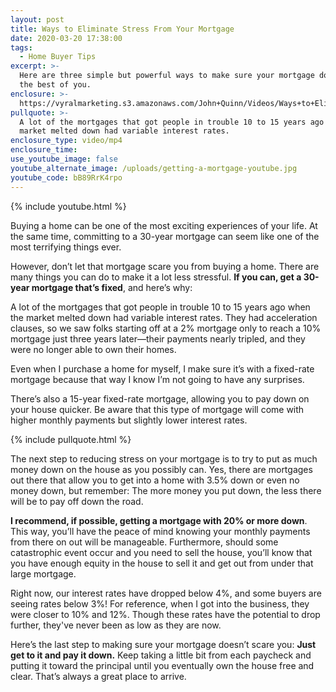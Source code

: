 ```yaml
---
layout: post
title: Ways to Eliminate Stress From Your Mortgage
date: 2020-03-20 17:38:00
tags:
  - Home Buyer Tips
excerpt: >-
  Here are three simple but powerful ways to make sure your mortgage doesn’t get
  the best of you.
enclosure: >-
  https://vyralmarketing.s3.amazonaws.com/John+Quinn/Videos/Ways+to+Eliminate+Stress+From+Your+Mortgage.mp4
pullquote: >-
  A lot of the mortgages that got people in trouble 10 to 15 years ago when the
  market melted down had variable interest rates.
enclosure_type: video/mp4
enclosure_time:
use_youtube_image: false
youtube_alternate_image: /uploads/getting-a-mortgage-youtube.jpg
youtube_code: bB89RrK4rpo
---
```


{% include youtube.html %}

Buying a home can be one of the most exciting experiences of your life. At the same time, committing to a 30-year mortgage can seem like one of the most terrifying things ever.&nbsp;&nbsp;

However, don’t let that mortgage scare you from buying a home. There are many things you can do to make it a lot less stressful. **If you can, get a 30-year mortgage that’s fixed**, and here’s why:&nbsp;

A lot of the mortgages that got people in trouble 10 to 15 years ago when the market melted down had variable interest rates. They had acceleration clauses, so we saw folks starting off at a 2% mortgage only to reach a 10% mortgage just three years later—their payments nearly tripled, and they were no longer able to own their homes.&nbsp;

Even when I purchase a home for myself, I make sure it’s with a fixed-rate mortgage because that way I know I’m not going to have any surprises.&nbsp;

There’s also a 15-year fixed-rate mortgage, allowing you to pay down on your house quicker. Be aware that this type of mortgage will come with higher monthly payments but slightly lower interest rates.&nbsp;

{% include pullquote.html %}

The next step to reducing stress on your mortgage is to try to put as much money down on the house as you possibly can. Yes, there are mortgages out there that allow you to get into a home with 3.5% down or even no money down, but remember: The more money you put down, the less there will be to pay off down the road.&nbsp;

**I recommend, if possible, getting a mortgage with 20% or more down**. This way, you’ll have the peace of mind knowing your monthly payments from there on out will be manageable. Furthermore, should some catastrophic event occur and you need to sell the house, you’ll know that you have enough equity in the house to sell it and get out from under that large mortgage.&nbsp;

Right now, our interest rates have dropped below 4%, and some buyers are seeing rates below 3%\! For reference, when I got into the business, they were closer to 10% and 12%. Though these rates have the potential to drop further, they've never been as low as they are now.

Here’s the last step to making sure your mortgage doesn’t scare you: **Just get to it and pay it down.** Keep taking a little bit from each paycheck and putting it toward the principal until you eventually own the house free and clear. That’s always a great place to arrive.